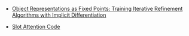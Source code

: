 - [Object Representations as Fixed Points:
Training Iterative Refinement Algorithms
with Implicit Differentiation](https://arxiv.org/pdf/2207.00787)

- [Slot Attention Code](https://github.com/adityabingi/Slot-Attention/tree/main?tab=readme-ov-file)